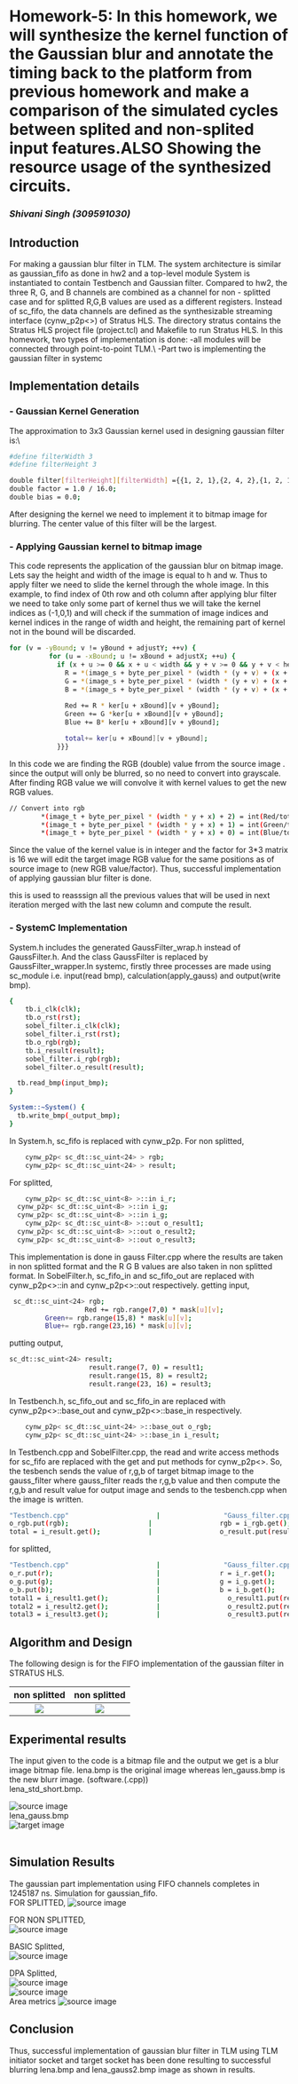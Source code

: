 # Homework-5: In this homework, we will synthesize the kernel function of the Gaussian blur and annotate the timing back to the platform from previous homework and make a comparison of the simulated cycles between splited and non-splited input features.ALSO Showing the resource usage of the synthesized circuits. 
### _Shivani Singh (309591030)_

## Introduction
For making a gaussian blur filter in TLM.
The system architecture is similar as gaussian_fifo as done in hw2 and a top-level module System is instantiated to contain Testbench and Gaussian filter.
Compared to hw2, the three R, G, and B channels are combined as a channel for non - splitted case and for splitted R,G,B values are used as a different registers.
Instead of sc_fifo, the data channels are defined as the synthesizable streaming interface (cynw_p2p<>) of Stratus HLS.
The directory stratus contains the Stratus HLS project file (project.tcl) and Makefile to run Stratus HLS.
In this homework, two types of implementation is done:
-all modules will be connected through point-to-point TLM.\\
-Part two is implementing the gaussian filter in systemc


## Implementation details 

### - Gaussian Kernel Generation
The approximation to 3x3 Gaussian kernel used in designing gaussian filter is:\\
```sh
#define filterWidth 3
#define filterHeight 3

double filter[filterHeight][filterWidth] ={{1, 2, 1},{2, 4, 2},{1, 2, 1}};
double factor = 1.0 / 16.0;
double bias = 0.0;
```
After designing the kernel we need to implement it to bitmap image for blurring. The center value of this filter will be the largest. 


### - Applying Gaussian kernel to bitmap image
This code represents the application of the gaussian blur on bitmap image. Lets say the height and width of the image is equal to h and w. Thus to apply filter we need to slide the kernel through the whole image. In this example, to find index of 0th row and oth column after applying blur filter we need to take only some part of kernel thus we will take the kernel indices as (-1,0,1) and will check if the summation of image indices and kernel indices in the range of width and height, the remaining part of kernel not in the bound will be discarded.
```sh
for (v = -yBound; v != yBound + adjustY; ++v) {
          for (u = -xBound; u != xBound + adjustX; ++u) {
            if (x + u >= 0 && x + u < width && y + v >= 0 && y + v < height) {
              R = *(image_s + byte_per_pixel * (width * (y + v) + (x + u)) + 2);
              G = *(image_s + byte_per_pixel * (width * (y + v) + (x + u)) + 1);
              B = *(image_s + byte_per_pixel * (width * (y + v) + (x + u)) + 0);
               
              Red += R * ker[u + xBound][v + yBound];
              Green += G *ker[u + xBound][v + yBound];
              Blue += B* ker[u + xBound][v + yBound];

              total+= ker[u + xBound][v + yBound];
            }}}
```
In this code we are finding the RGB (double) value frrom the source image . since the output will only be blurred, so no need to convert into grayscale. After finding RGB value we will convolve it with kernel values to get the new RGB values. 

```sh
// Convert into rgb
        *(image_t + byte_per_pixel * (width * y + x) + 2) = int(Red/total);
        *(image_t + byte_per_pixel * (width * y + x) + 1) = int(Green/total);
        *(image_t + byte_per_pixel * (width * y + x) + 0) = int(Blue/total);
```
Since the value of the kernel value is in integer and the factor for 3*3 matrix is 16 we will edit the target image RGB value for the same positions as of source image to (new RGB value/factor). Thus, successful implementation of applying gaussian blur filter is done.


this is used to reasssign all the previous values that will be used in next iteration merged with the last new column and compute the result.
### - SystemC Implementation
System.h includes the generated GaussFilter_wrap.h instead of GaussFilter.h. And the class GaussFilter is replaced by GaussFilter_wrapper.In systemc, firstly three processes are made using sc_module i.e. input(read bmp), calculation(apply_gauss) and output(write bmp).
```sh
{
	tb.i_clk(clk);
	tb.o_rst(rst);
	sobel_filter.i_clk(clk);
	sobel_filter.i_rst(rst);
	tb.o_rgb(rgb);
	tb.i_result(result);
	sobel_filter.i_rgb(rgb);
	sobel_filter.o_result(result);

  tb.read_bmp(input_bmp);
}

System::~System() {
  tb.write_bmp(_output_bmp);
}

```

In System.h, sc_fifo is replaced with cynw_p2p.
For non splitted,
```sh
	cynw_p2p< sc_dt::sc_uint<24> > rgb;
	cynw_p2p< sc_dt::sc_uint<24> > result;

```
For splitted,
```sh
	cynw_p2p< sc_dt::sc_uint<8> >::in i_r;
  cynw_p2p< sc_dt::sc_uint<8> >::in i_g;
  cynw_p2p< sc_dt::sc_uint<8> >::in i_g;
	cynw_p2p< sc_dt::sc_uint<8> >::out o_result1;
  cynw_p2p< sc_dt::sc_uint<8> >::out o_result2;
  cynw_p2p< sc_dt::sc_uint<8> >::out o_result3;


```

This implementation is done in gauss Filter.cpp where the results are taken in non splitted format and the R G B values are also taken in non splitted format.
 In SobelFilter.h, sc_fifo_in and sc_fifo_out are replaced with cynw_p2p<>::in and cynw_p2p<>::out respectively. 
 getting input,
 ```sh
  sc_dt::sc_uint<24> rgb;
					Red += rgb.range(7,0) * mask[u][v];
          Green+= rgb.range(15,8) * mask[u][v];
          Blue+= rgb.range(23,16) * mask[u][v];


```
putting output,
```sh
sc_dt::sc_uint<24> result;
					result.range(7, 0) = result1;
					result.range(15, 8) = result2;
					result.range(23, 16) = result3;


```

In Testbench.h, sc_fifo_out and sc_fifo_in are replaced with cynw_p2p<>::base_out and cynw_p2p<>::base_in respectively.
```sh
	cynw_p2p< sc_dt::sc_uint<24> >::base_out o_rgb;
	cynw_p2p< sc_dt::sc_uint<24> >::base_in i_result;

```



In Testbench.cpp and SobelFilter.cpp, the read and write access methods for sc_fifo are replaced with the get and put methods for cynw_p2p<>.
 So, the tesbench sends the value of r,g,b of target bitmap image to the gauss_filter where gauss_filter reads the r,g,b value and then compute the r,g,b and result value for output image and sends to the tesbench.cpp when the image is written.
```sh
"Testbench.cpp"                      |                "Gauss_filter.cpp"
o_rgb.put(rgb);                    |                 rgb = i_rgb.get();
total = i_result.get();            |                 o_result.put(result);                
```
for splitted,
```sh
"Testbench.cpp"                      |                "Gauss_filter.cpp"
o_r.put(r);                          |               r = i_r.get();
o_g.put(g);                          |               g = i_g.get();
o_b.put(b);                          |               b = i_b.get();
total1 = i_result1.get();            |                 o_result1.put(result1);   
total2 = i_result2.get();            |                 o_result2.put(result2);  
total3 = i_result3.get();            |                 o_result3.put(result3);  
```

## Algorithm and Design
The following design is for the FIFO implementation of the gaussian filter in STRATUS HLS.

non splitted            |  non splitted
:-------------------------:|:-------------------------:
![](https://github.com/infinite234/ee6470_hw5-hw6-hw7-hw1/blob/main/hw5/siv%20(1).png)  |  ![](https://github.com/infinite234/ee6470_hw5-hw6-hw7-hw1/blob/main/hw5/siv.png)


## Experimental results
The input given to the code is a bitmap file and the output we get is a blur image bitmap file.
lena.bmp is the original image whereas len_gauss.bmp is the  new blurr image. (software.(.cpp))<br/>
lena_std_short.bmp.<br/>

![source image](https://raw.githubusercontent.com/infinite234/ee6470/main/hw1/gauss_fiter_cpp/lena_std_short.bmp)<br/>
lena_gauss.bmp<br/>
![target image](https://raw.githubusercontent.com/infinite234/ee6470/main/hw1/gauss_fiter_cpp/lena_gauss2.bmp)<br/><br/>

## Simulation Results
The gaussian part implementation using FIFO channels completes in 1245187 ns.
Simulation for gaussian_fifo.<br/>
FOR SPLITTED,
![source image](https://github.com/infinite234/ee6470_hw5-hw6-hw7-hw1/blob/main/hw5/SPLITTED.PNG)<br/>

FOR NON SPLITTED,<br/>
![source image](https://github.com/infinite234/ee6470_hw5-hw6-hw7-hw1/blob/main/hw5/SHIV_STRATUS.PNG)<br/>


BASIC Splitted,<br/>
![source image](https://github.com/infinite234/ee6470_hw5-hw6-hw7-hw1/blob/main/hw5/Capture.PNG)<br/>

DPA Splitted,<br/>
![source image](https://github.com/infinite234/ee6470_hw5-hw6-hw7-hw1/blob/main/hw5/Capture1.PNG)<br/>
![source image](https://github.com/infinite234/ee6470_hw5-hw6-hw7-hw1/blob/main/hw5/Capture2.PNG)<br/>
Area metrics
![source image](https://github.com/infinite234/ee6470_hw5-hw6-hw7-hw1/blob/main/hw5/Capture3.PNG)<br/>

## Conclusion
Thus, successful implementation of gaussian blur filter in TLM using TLM initiator socket and target socket has been done resulting to successful blurring lena.bmp and lena_gauss2.bmp image  as shown in results.
